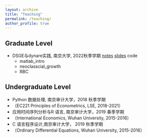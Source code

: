 ```yaml
---
layout: archive
title: "Teaching"
permalink: /teaching/
author_profile: true
---
```


<!--
{% include base_path %}

{% for post in site.teaching reversed %}
  {% include archive-single.html %}
{% endfor %}
-->

## Graduate Level

* DSGE与dynare实践, 南京大学, 2022秋季学期
  [notes](https://Dali-Fu.github.io/files/Lecture/ref/elegantbook-cn.pdf) 
  [slides]( https://Dali-Fu.github.io/files/Lecture/ref/Dynare操作.pptx)
  code
  * matlab_intro
  * neoclasscial_growth
  * RBC

## Undergraduate Level

* Python 数据处理, 南京审计大学，2018 秋季学期
* （EC221 Principles of Econometrics, LSE, 2018-2021）
* 应用时间序列分析与R 语言, 南京审计大学，2019 春季学期
* （International Economics, Wuhan University, 2015-2016）
* C 语言程序设计,南京审计大学， 2019 秋季学期 
* （Ordinary Differential Equations, Wuhan University, 2015-2016）                                                                                                                   
                                                                                                                                                                                                                         


